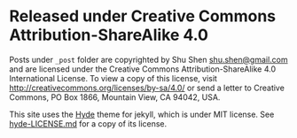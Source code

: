 # Released under Creative Commons Attribution-ShareAlike 4.0

Posts under `_post` folder are copyrighted by Shu Shen <shu.shen@gmail.com> and
are licensed under the Creative Commons Attribution-ShareAlike 4.0
International License. To view a copy of this license, visit
http://creativecommons.org/licenses/by-sa/4.0/ or send a letter to Creative
Commons, PO Box 1866, Mountain View, CA 94042, USA.

This site uses the [Hyde](https://github.com/poole/hyde) theme for jekyll,
which is under MIT license. See [hyde-LICENSE.md](hyde-LICENSE.md) for a copy
of its license.

